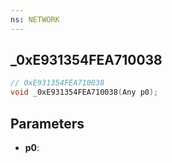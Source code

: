 ```yaml
---
ns: NETWORK
---
```

## _0xE931354FEA710038

```c
// 0xE931354FEA710038
void _0xE931354FEA710038(Any p0);
```

## Parameters
* **p0**:
